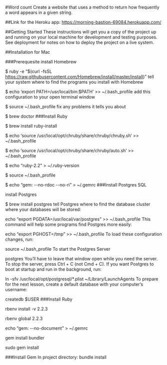 #Word count Create a website that uses a method to return how frequently a word appears in a given string.

##Link for the Heroku app: https://morning-bastion-69084.herokuapp.com/

##Getting Started These instructions will get you a copy of the project up and running on your local machine for development and testing purposes. See deployment for notes on how to deploy the project on a live system.

##Installation for Mac

###Prerequesite install Homebrew

$ ruby -e “$(curl -fsSL https://raw.githubusercontent.com/Homebrew/install/master/install)”
tell your system where to find the programs you install with Homebrew

$ echo ‘export PATH=/usr/local/bin:$PATH’ >> ~/.bash_profile
add this configuration to your open terminal window

$ source ~/.bash_profile
fix any problems it tells you about

$ brew doctor
###Install Ruby

$ brew install ruby-install

$ echo ‘source /usr/local/opt/chruby/share/chruby/chruby.sh’ >> ~/.bash_profile

$ echo ‘source /usr/local/opt/chruby/share/chruby/auto.sh’ >> ~/.bash_profile

$ echo “ruby-2.2" > ~/.ruby-version

$ source ~/.bash_profile

$ echo “gem: --no-rdoc --no-ri” > ~/.gemrc
###Install Postgres SQL

install Postgres

$ brew install postgres
tell Postgres where to find the database cluster where your databases will be stored:

echo “export PGDATA=/usr/local/var/postgres” >> ~/.bash_profile
This command will help some programs find Postgres more easily:

echo “export PGHOST=/tmp” >> ~/.bash_profile
To load these configuration changes, run:

source ~/.bash_profile
To start the Postgres Server

postgres
You’ll have to leave that window open while you need the server. To stop the server, press Ctrl + C (not Cmd + C). If you want Postgres to boot at startup and run in the background, run:

ln -sfv /usr/local/opt/postgresql/*.plist ~/Library/LaunchAgents
To prepare for the next lesson, create a default database with your computer’s username:

createdb $USER
###Install Ruby

rbenv install -v 2.2.3

rbenv global 2.2.3

echo “gem: --no-document” > ~/.gemrc

gem install bundler

sudo gem install


###Install Gem
In project directory:
bundle install
